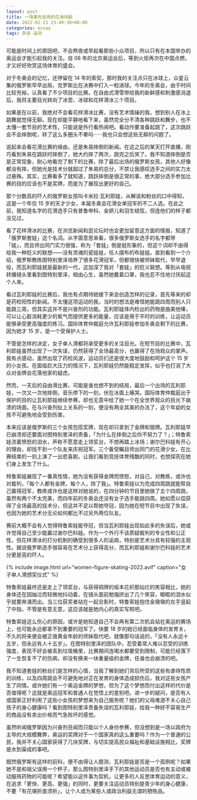 ```yaml
---
layout: post
title: 一场事先张扬的花滑闹剧
date: 2022-02-21 23:49:30+08:00
categories: essay
tags: 杂谈 运动
---
```


可能是时间上的原因吧，不会熬夜或早起看那些小众项目，所以只有在本国举办的奥运会才能引起我的关注。自 08 年的北京奥运会后，等到火炬再次在中国点燃，才又好好欣赏这场体育的盛会。

对于冬奥会的记忆，还停留在 14 年的索契，那时我的关注点只在冰球上，众星云集的俄罗斯早早出局，克罗斯比在决赛中打入一粒进球。今年的冬奥会，由于时间比较充裕，认真看了不少项目的比赛。在自由式滑雪带给我的新鲜感和刺激感消退后，我将主要目光转向了冰壶、冰球和花样滑冰三个项目。

如果是在以前，我绝对不会看花样滑冰比赛，没有艺术情操的我，想到别人在冰上跳舞就觉得无聊。现在却能平静地看下来，虽然完全分不清各种跳跃和舞步，也不太懂一套节目的艺术性，只能说是外行看热闹吧。看动作要准备起跳了，这次跳跃会不会摔倒呢，转了这么多圈头不晕吗······我也只会想这些无聊的问题了。

说起来会看花滑比赛的缘由，还是朱易摔倒的新闻。在这之后的某天打开直播，刚巧看到朱易在跳跃时摔倒了，她大约摔了两次，跳完之后哭了。我不知道摔倒是否是正常现象，耐心地看完了剩下的比赛，除了最后出场的俄罗斯女孩，其他人好像都没有摔，但她光是技术分就超过了朱易的总分，不禁让我感叹选手之间的实力太过悬殊。其实，比赛看多了就知道，跳跃摔倒是很正常的事，绝大部分选手参加比赛的目的应该也不是奖牌，而是为了展现出更好的自己。

那个分数高的吓人的俄罗斯女孩叫卡米拉·瓦利耶娃，从解说和粉丝的口中得知，这是一个年仅 15 岁的天才少女，本届冬奥会花滑女单冠军的不二人选。在此之前，我知道名字的花滑选手只有普鲁申科、金妍儿和羽生结弦，但连他们的样子都没见过。

看了花样滑冰的比赛，在浏览新闻和逛论坛时也会更加留意这方面的情报，知道了「俄罗斯套娃」这个名词。从字面意思来看，很多俄罗斯女选手的名字都带「娃」，而且师出同门实力很强，称为「套娃」倒是挺形象的，但这个词却不由得给我一种贬义的联想——没有灵魂的瓷娃娃，任人摆布的布娃娃。直到看到一个介绍，俄罗斯教练图特别里泽培养了很多花滑冠军，但都很快被师妹取代，早早退役，而瓦利耶娃就是最新的一代，这加深了我对「套娃」的贬义联想。等到从电视转播镜头里看到图特别里泽，相由心生，虽然她戴着口罩，我也忍不住地讨厌起这个人来。

看过瓦利耶娃的比赛后，我也有点期待她接下来会创造怎样的记录，首先等来的却是药检阳性的新闻。不太懂这项运动的我，当时的想法是难怪她能跳四周而别人只能跳三周，但其实这并不是兴奋剂的功能。瓦利耶娃体内检出的药物是曲美他嗪，可以让心脏消耗更少的氧气而提供更多的能量，应该是用于平时的训练，让运动员能够承受更高强度的练习。国际体育仲裁庭允许瓦利耶娃参加冬奥会剩下的比赛，因为她才 15 岁，是一个受保护人士。

不管是怎样的决定，女子单人滑都将承受更多的关注目光。在短节目的比赛中，瓦利耶娃虽然出现了一次失误，仍然获得了全场最高分，也赢得了在场观众的掌声。我有点感动，虽然出现了药检风波，运动员们还是很大度地鼓励和呵护这个 15 岁的小女孩。在面临巨大压力的情况下，瓦利耶娃仍然能稳定发挥，似乎也打消了大众对金牌会花落他家的疑虑。

然而，一天后的自由滑比赛，可能是谁也想不到的结局，最后一个出场的瓦利耶娃，一次又一次地摔倒，音乐停下的一刻，伏在冰面上痛哭。国际体育仲裁庭出于保护的目的让瓦利耶娃继续参赛，却也无意中给了她一个在全世界观众的目光下崩溃的场面。在与兴奋剂扯上关系的一刻，便没有两全其美的办法了，这个年幼的女孩不可避免地会受到伤害。

本来应该是俄罗斯的三个女孩包揽奖牌，现在却只拿到了金牌和银牌。瓦利耶娃早已崩溃却还要面对图特别里泽的责备，「为什么在摔倒之后你不努力了？」；特鲁索娃流着愤怒的泪水，声称不愿意走上领奖台，不想再踏上冰场；谢尔巴科娃有开心的理由，却找不到一个队友来庆祝冠军。三个备受瞩目师出同门的花滑少女，在比赛结束的一刻上演了一出悲喜剧，让我们看到竞技体育残酷的同时，也想探究在她们身上发生了什么。

特鲁索娃展现了一番真性情，她为没有获得金牌而愤怒，对自己，对教练，或许也对裁判，「每个人都有金牌，每个人，除了我」。特鲁索娃以为完成四周跳就能帮自己赢得冠军，教练或许也是这样对她说的，在四分钟的节目里她做了五个四周跳，虽然有两个不太完美，而四年前的冬奥会还没有女子选手能跳四周。她如愿以偿获得了全场最高的技术分，但这并不足以帮她夺冠，因为她在短节目中出现了失误，也因为她的艺术分无论如何都比不过另外两位队友。

赛前大概不会有人觉得特鲁索娃能夺冠，但当瓦利耶娃出现如此多的失误后，她或许觉得自己至少能赢过谢尔巴科娃。作为一个外行不该质疑裁判的专业性和公正性，但花样滑冰的打分机制的确受到很多人的诟病，特别是艺术分具有较强的主观性。据说俄罗斯选手很容易在艺术分上获得高分，而瓦利耶娃和谢尔巴科娃的艺术分更是高的吓人。

{% include image.html url="women-figure-skating-2022.avif" caption="女子单人滑颁奖仪式" %}

特鲁索娃最终还是走上了领奖台，与获得铜牌的坂本花织那灿烂的笑容相比，她的身体还在因抽泣而轻微地抖动着，在镜头面前勉强挤出了几个笑容，眼眶的泪水似乎就要奔涌而出。当三位获奖者站在一起合影时，特鲁索娃抱住金墩墩的左手竖起了中指，不管是有意无意，这应该就是她内心的真实写照吧。

特鲁索娃这么伤心的原因，或许是她知道自己不会再有第二次机会站在奥运的赛场上，也可能永远都拿不到重要的冠军了。快要 18 岁的她已经面临身体的发育关，不久的将来便会被正值黄金年龄的师妹取代吧，就像那句话说的，「没有人永远十五岁，但永远有人十五岁」。在图特别里泽的团队中，忍受着常人难以忍受的训练强度，表现不好会被丢到垃圾桶里，比赛期间连喝水都要受到限制，可能已经落下了一生恢复不了的伤病，却没有换来一块重量级的金牌，任谁也会崩溃的吧。

我不知道套娃的粉丝们是怎样的心情，当我了解到她们背后所受的这些有虐待性质的训练，以及四周跳会不可避免地对正在发育的身体造成损伤后，我对这些女孩产生了同情。或许她们有一个奥运金牌的梦想，但为了这个梦想而付出这样的代价是否值得呢？这就是奥运冠军和普通人在觉悟上的差别吧。进一步的疑问，是否有人或国家正好利用了这些小女孩的梦想来为自己服务呢？她们的父母难道不关心自己孩子的身心健康吗？看到图特别里泽责备失误的瓦利耶娃，给我一种好不容易生产的商品没有卖出价格而气急败坏的感觉。

虽然听闻俄罗斯因为兴奋剂丑闻而只能以个人身份参赛，但没想到是一场以政府为主导的大规模舞弊，奥运的奖牌对于一个国家真的这么重要吗？作为一个普通的公民，我并不关心国家获得了几块奖牌，与切实提高民众福祉和基础设施相比，奖牌是水到渠成的事吧。

既然俄罗斯有这样的前科，便不由得让人臆测，瓦利耶娃是否是一个孤例呢？如果她不是和祖父误用一个杯子，那么图特别里泽手下的其他运动员是否也有主动或被动服用药物的可能呢？希望能以这件事为契机，让更多的人反思体育运动的意义，在追求「更快、更高、更强」的同时，更要关注运动员特别是青少年的身心健康，不要「有花堪折直须折」，让个人成为某些人或政治利益无谓的牺牲品。
